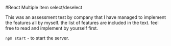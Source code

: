 #React Multiple Item select/deselect

This was an assessment test by company that I have managed to implement the features all by myself.
the list of features are included in the text. feel free to read and implement by yourself first.

`npm start` - to start the server.
